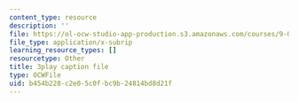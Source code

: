 ```yaml
---
content_type: resource
description: ''
file: https://ol-ocw-studio-app-production.s3.amazonaws.com/courses/9-00sc-introduction-to-psychology-fall-2011/b454b228c2e05c0fbc9b24814bd8d21f_Qw4SkvZ03cc.vtt
file_type: application/x-subrip
learning_resource_types: []
resourcetype: Other
title: 3play caption file
type: OCWFile
uid: b454b228-c2e0-5c0f-bc9b-24814bd8d21f
---
```

